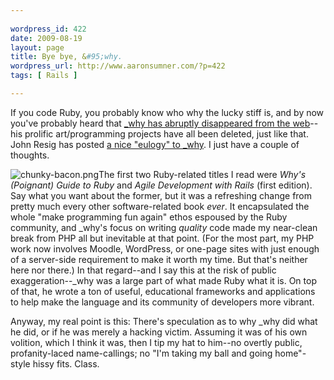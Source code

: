 ```yaml
---
 
wordpress_id: 422
date: 2009-08-19
layout: page
title: Bye bye, &#95;why.
wordpress_url: http://www.aaronsumner.com/?p=422
tags: [ Rails ]

---
```


If you code Ruby, you probably know who why the lucky stiff is, and by
now you've probably heard that [\_why has abruptly disappeared from the
web](http://news.ycombinator.com/item?id=773106)--his prolific
art/programming projects have all been deleted, just like that. John
Resig has posted [a nice "eulogy" to
\_why](http://ejohn.org/blog/eulogy-to-_why/). I just have a couple of
thoughts.

![chunky-bacon.png](http://www.aaronsumner.com/uploads/2009/08/chunky-bacon.png)The
first two Ruby-related titles I read were *Why's (Poignant) Guide to
Ruby* and *Agile Development with Rails* (first edition). Say what you
want about the former, but it was a refreshing change from pretty much
every other software-related book *ever*. It encapsulated the whole
"make programming fun again" ethos espoused by the Ruby community, and
\_why's focus on writing *quality* code made my near-clean break from
PHP all but inevitable at that point. (For the most part, my PHP work
now involves Moodle, WordPress, or one-page sites with just enough of a
server-side requirement to make it worth my time. But that's neither
here nor there.) In that regard--and I say this at the risk of public
exaggeration--\_why was a large part of what made Ruby what it is. On
top of that, he wrote a ton of useful, educational frameworks and
applications to help make the language and its community of developers
more vibrant.

Anyway, my real point is this: There's speculation as to why \_why did
what he did, or if he was merely a hacking victim. Assuming it was of
his own volition, which I think it was, then I tip my hat to him--no
overtly public, profanity-laced name-callings; no "I'm taking my ball
and going home"-style hissy fits. Class.
